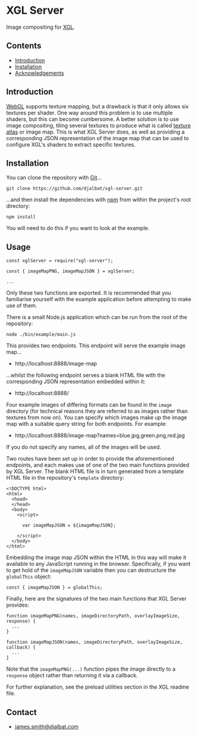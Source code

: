 # XGL Server

Image compositing for [XGL](https://github.com/djalbat/xgl).

## Contents

* [Introduction](#introduction)
* [Installation](#installation)
* [Acknowledgements](#acknowledgements)

## Introduction

[WebGL](https://developer.mozilla.org/en-US/docs/Web/API/WebGL_API) supports texture mapping, but a drawback is that it only allows six textures per shader. One way around this problem is to use multiple shaders, but this can become cumbersome. A better solution is to use image compositing, tiling several textures to produce what is called [texture atlas](https://en.wikipedia.org/wiki/Texture_atlas) or image map. This is what XGL Server does, as well as providing a corresponding JSON representation of the image map that can be used to configure XGL's shaders to extract specific textures.

## Installation

You can clone the repository with [Git](https://git-scm.com/)...

    git clone https://github.com/djalbat/xgl-server.git

...and then install the dependencies with [npm](https://www.npmjs.com/) from within the project's root directory:

    npm install

You will need to do this if you want to look at the example.

## Usage

```
const xglServer = require("xgl-server");

const { imageMapPNG, imageMapJSON } = xglServer;

...
```
Only these two functions are exported. It is recommended that you familiarise yourself with the example application before attempting to make use of them.

There is a small Node.js application which can be run from the root of the repository:

    node ./bin/example/main.js

This provides two endpoints. This endpoint will serve the example image map...

* http://localhost:8888/image-map

...whilst the following endpoint serves a blank HTML file with the corresponding JSON representation embedded within it:

* http://localhost:8888/

Four example images of differing formats can be found in the `image` directory (for technical reasons they are referred to as images rather than textures from now on). You can specify which images make up the image map with a suitable query string for both endpoints. For example:

* http://localhost:8888/image-map?names=blue.jpg,green.png,red.jpg

If you do not specify any names, all of the images will be used.

Two routes have been set up in order to provide the aforementioned endpoints, and each makes use of one of the two main functions provided by XGL Server. The blank HTML file is in turn generated from a template HTML file in the repository's `template` directory:

```
<!DOCTYPE html>
<html>
  <head>
  </head>
  <body>
    <script>

      var imageMapJSON = ${imageMapJSON};

    </script>
  </body>
</html>
```

Embedding the image map JSON within the HTML in this way will make it available to any JavaScript running in the browser.
Specifically, if you want to get hold of the `imageMapJSON` variable then you can destructure the `globalThis` object:

```
const { imageMapJSON } = globalThis;
```

Finally, here are the signatures of the two main functions that XGL Server provides:

```
function imageMapPNG(names, imageDirectoryPath, overlayImageSize, response) {
  ...
}

function imageMapJSON(names, imageDirectoryPath, overlayImageSize, callback) {
  ...
}
```

Note that the `imageMapPNG(...)` function pipes the image directly to a `response` object rather than returning it via a callback.

For further explanation, see the preload utilities section in the XGL readme file.

## Contact

- james.smith@djalbat.com
